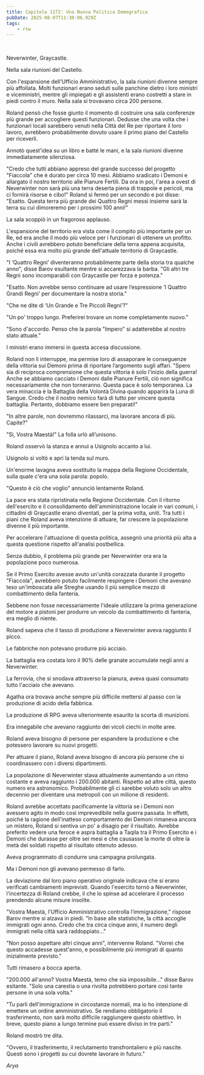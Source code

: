 ```yaml
---
title: Capitolo 1172: Una Nuova Politica Demografica
pubDate: 2025-08-07T11:30:06.929Z
tags:
    - rtw
---
```



&nbsp;


Neverwinter, Graycastle.


Nella sala riunioni del Castello.


Con l'espansione dell'Ufficio Amministrativo, la sala riunioni divenne sempre più affollata. Molti funzionari erano seduti sulle panchine dietro i loro ministri e viceministri, mentre gli impiegati e gli assistenti erano costretti a stare in piedi contro il muro. Nella sala si trovavano circa 200 persone.


Roland pensò che fosse giunto il momento di costruire una sala conferenze più grande per accogliere questi funzionari. Dedusse che una volta che i funzionari locali sarebbero venuti nella Città del Re per riportare il loro lavoro, avrebbero probabilmente dovuto usare il primo piano del Castello per riceverli.


Annotò quest'idea su un libro e batté le mani, e la sala riunioni divenne immediatamente silenziosa.


"Credo che tutti abbiano appreso del grande successo del progetto "Fiaccola" che è durato per circa 10 mesi. Abbiamo sradicato i Demoni e allargato il nostro territorio alle Pianure Fertili. Da ora in poi, l'area a ovest di Neverwinter non sarà più una terra deserta piena di trappole e pericoli, ma ci fornirà risorse e cibo!" Roland si fermò per un secondo e poi disse: "Esatto. Questa terra più grande dei Quattro Regni messi insieme sarà la terra su cui dimoreremo per i prossimi 100 anni!"


La sala scoppiò in un fragoroso applauso.


L'espansione del territorio era vista come il compito più importante per un Re, ed era anche il modo più veloce per i funzionari di ottenere un profitto. Anche i civili avrebbero potuto beneficiare della terra appena acquisita, poiché essa era molto più grande dell'attuale territorio di Graycastle.


"I ‘Quattro Regni’ diventeranno probabilmente parte della storia tra qualche anno", disse Barov esultante mentre si accarezzava la barba. "Gli altri tre Regni sono incomparabili con Graycastle per forza e potenza."


"Esatto. Non avrebbe senso continuare ad usare l’espressione ‘I Quattro Grandi Regni’ per documentare la nostra storia."


"Che ne dite di ‘Un Grande e Tre Piccoli Regni’?"


"Un po' troppo lungo. Preferirei trovare un nome completamente nuovo."


"Sono d'accordo. Penso che la parola "Impero" si adatterebbe al nostro stato attuale."


I ministri erano immersi in questa accesa discussione.


Roland non li interruppe, ma permise loro di assaporare le conseguenze della vittoria sui Demoni prima di riportare l’argomento sugli affari. "Spero sia di reciproca comprensione che questa vittoria è solo l'inizio della guerra! Anche se abbiamo cacciato i Demoni dalle Pianure Fertili, ciò non significa necessariamente che non torneranno. Questa pace è solo temporanea. La vera minaccia è la Battaglia della Volontà Divina quando apparirà la Luna di Sangue. Credo che il nostro nemico farà di tutto per vincere questa battaglia. Pertanto, dobbiamo essere ben preparati!"


"In altre parole, non dovremmo rilassarci, ma lavorare ancora di più. Capite?"


"Sì, Vostra Maestà!" La folla urlò all’unisono.


Roland osservò la stanza e annuì a Usignolo accanto a lui.


Usignolo si voltò e aprì la tenda sul muro.


Un'enorme lavagna aveva sostituito la mappa della Regione Occidentale, sulla quale c'era una sola parola: popolo.


"Questo è ciò che voglio" annunciò lentamente Roland.


La pace era stata ripristinata nella Regione Occidentale. Con il ritorno dell'esercito e il consolidamento dell'amministrazione locale in vari comuni, i cittadini di Graycastle erano diventati, per la prima volta, uniti. Tra tutti i piani che Roland aveva intenzione di attuare, far crescere la popolazione divenne il più importante.


Per accelerare l'attuazione di questa politica, assegnò una priorità più alta a questa questione rispetto all'analisi postbellica.


Senza dubbio, il problema più grande per Neverwinter ora era la popolazione poco numerosa.


Se il Primo Esercito avesse avuto un'unità corazzata durante il progetto "Fiaccola", avrebbero potuto facilmente respingere i Demoni che avevano teso un'imboscata alle Streghe usando il più semplice mezzo di combattimento della fanteria.


Sebbene non fosse necessariamente l'ideale utilizzare la prima generazione del motore a pistoni per produrre un veicolo da combattimento di fanteria, era meglio di niente.


Roland sapeva che il tasso di produzione a Neverwinter aveva raggiunto il picco.


Le fabbriche non potevano produrre più acciaio.


La battaglia era costata loro il 90% delle granate accumulate negli anni a Neverwinter.


La ferrovia, che si snodava attraverso la pianura, aveva quasi consumato tutto l'acciaio che avevano.


Agatha ora trovava anche sempre più difficile mettersi al passo con la produzione di acido della fabbrica.


La produzione di RPG aveva ulteriormente esaurito la scorta di munizioni.


Era innegabile che avevano raggiunto dei vicoli ciechi in molte aree.


Roland aveva bisogno di persone per espandere la produzione e che potessero lavorare su nuovi progetti.


Per attuare il piano, Roland aveva bisogno di ancora più persone che si coordinassero con i diversi dipartimenti.


La popolazione di Neverwinter stava attualmente aumentando a un ritmo costante e aveva raggiunto i 200.000 abitanti. Rispetto ad altre città, questo numero era astronomico. Probabilmente gli ci sarebbe voluto solo un altro decennio per diventare una metropoli con un milione di residenti.


Roland avrebbe accettato pacificamente la vittoria se i Demoni non avessero agito in modo così imprevedibile nella guerra passata. In effetti, poiché la ragione dell'inatteso comportamento dei Demoni rimaneva ancora un mistero, Roland si sentiva un po' a disagio per il risultato. Avrebbe preferito vedere una feroce e aspra battaglia a Taqila tra il Primo Esercito e i Demoni che durasse per oltre sei mesi e che causasse la morte di oltre la metà dei soldati rispetto al risultato ottenuto adesso.


Aveva programmato di condurre una campagna prolungata.


Ma i Demoni non gli avevano permesso di farlo.


La deviazione dal loro piano operativo originale indicava che si erano verificati cambiamenti imprevisti. Quando l'esercito tornò a Neverwinter, l'incertezza di Roland crebbe, il che lo spinse ad accelerare il processo prendendo alcune misure insolite.


"Vostra Maestà, l'Ufficio Amministrativo controlla l’immigrazione," rispose Barov mentre si alzava in piedi. "In base alle statistiche, la città accoglie immigrati ogni anno. Credo che tra circa cinque anni, il numero degli immigrati nella città sarà raddoppiato..."


"Non posso aspettare altri cinque anni", intervenne Roland. "Vorrei che questo accadesse quest'anno, e possibilmente più immigrati di quanto inizialmente previsto."


Tutti rimasero a bocca aperta.


"200.000 all'anno? Vostra Maestà, temo che sia impossibile..." disse Barov esitante. "Solo una carestia o una rivolta potrebbero portare così tante persone in una sola volta."


"Tu parli dell'immigrazione in circostanze normali, ma io ho intenzione di emettere un ordine amministrativo. Se rendiamo obbligatorio il trasferimento, non sarà molto difficile raggiungere questo obiettivo. In breve, questo piano a lungo termine può essere diviso in tre parti."


Roland mostrò tre dita.


"Ovvero, il trasferimento, il reclutamento transfrontaliero e più nascite. Questi sono i progetti su cui dovrete lavorare in futuro."


<em>Arya</em>
                                


                                



